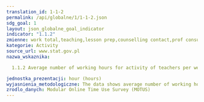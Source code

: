 ```yaml
---
translation_id: 1-1-2
permalink: /api/globalne/1/1-1-2.json
sdg_goal: 1
layout: json_globalne_goal_indicator
indicator: "1.1.2"
zmienne: work total,teaching,lesson prep,counselling contact,prof consultation,school supervision,class administration,school policy,formation
kategorie: Activity
source_url: www.stat.gov.pl
nazwa_wskaznika:  
  1.1.2 Average number of working hours for activity of teachers per week by age
jednostka_prezentacji: hour (hours)
wyjasnienia_metodologiczne: The data shows average number of working hours for activity of teachers per week by age (primary and secondary schools in Flanders in 2018)
zrodlo_danych: Modular Online Time Use Survey (MOTUS)
---
```

